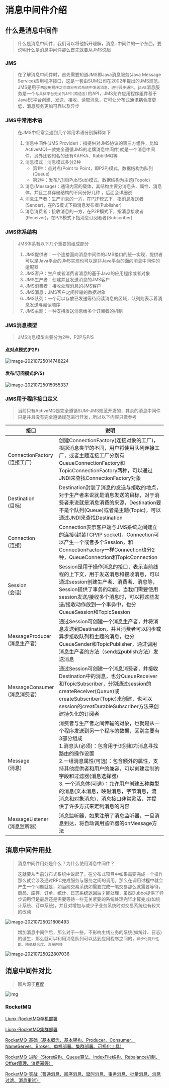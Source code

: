 # 消息中间件介绍

## 什么是消息中间件

> 什么是消息中间件，我们可以将他拆开理解，消息+中间件的一个东西，要说明什么是消息中间件那么首先就要从JMS说起

### JMS

> 在了解消息中间件时，首先需要知道JMS即Java消息服务(Java Message Service)应用程序接口，这是一套由SUM公司在2002年提出的JMS规范，JMS是用于`两应用程序之间或分布式系统中发送消息，进行异步通讯`，java消息服务是一个`与具体平台无关的API(跨语言)`的API，JMS允许应用程序组件基于JavaEE平台创建、发送、接收、读取消息，它可让分布式通讯耦合度更低，消息服务更加可靠以及异步

### JMS中常用术语

> 在JMS中经常会遇到几个常用术语分别解释如下
>
> 1. 消息中间件(JMS Provider)：指提供对JMS协议的第三方组件，比如ActiveMQ(一款完全遵循JMS的老牌消息中间件)就是一个消息中间件，另外比较知名的还有KAFKA、RabbitMQ等
> 2. 消息模式：消息模式多分2种
>    * 第1种：点对点(Point to Point，即P2P)模式，数据结构为队列(Queue)
>    * 第2种：发布/订阅(Pub/Sub)模式，数据结构为主题(Topoic)
> 3. 消息(Message)：通讯内容的载体，其结构主要分消息头、属性、消息体，并且工具存储结构的不同分好几种 ，后面会详细说
> 4. 消息生产者：生产消息的一方，在P2P模式下，指消息发送者(Sender)，在P/S模式下指消息发布者(Publisher)
> 5. 消息消费者：接收消息的一方，在P2P模式下，指消息接收者(Receiver)，在P/S模式下指消息订阅者者(Subscriber)

### JMS体系结构

> JMS体系有以下几个重要的组成部分
>
> 1. JMS提供者：一个连接面向消息中间件的JMS接口的统一实现，提供者可以是Java平台的JMS实现也可以是非Java平台的面向消息中间件的适配器
> 2. JMS客户：生产或者消费者消息的基于Java的应用程序或者对象
> 3. JMS生产者：创建并且发送消息的JMS客户
> 4. JMS消费者：接收处理消息的JMS客户
> 5. JMS消息：JMS客户之间传输的数据对象
> 6. JMS队列：一个可以存放已发送等待阅读消息的区域，队列则表示着消息发送与阅读顺序
> 7. JMS主题：一种支持发送消息给多个订阅者的机制

### JMS消息模型

> JMS消息模型主要分为2种，P2P与P/S

#### 点对点模式(P2P)

![image-20210725014748224](./images/image-20210725014426220.png)

#### 发布/订阅模式(P/S)

![image-20210725015055337](./images/image-20210725015055337.png)

### JMS用于程序接口定义

> 当前只有ActiveMQ是完全遵循SUM-JMS规范开发的，其余的消息中间件只是并且没有完全遵循规范进行开发，所以以下内容只做参考

| 接口                            | 说明                                                         |
| ------------------------------- | ------------------------------------------------------------ |
| ConnectionFactory<br>(连接工厂) | 创建ConnectionFactory(连接对象的工厂)，根据消息类型的不同，用户将使用队列连接工厂，或者主题连接工厂分别有QueueConnectionFactory和TopicConnectionFactory两种，可以通过JNDI来查找ConnectionFactory对象 |
| Destination<br>(目标)           | Destination封装了消息的发送与接收的地点，对于生产者来说就是消息发送的目标，对于消费者来说就是消息消费的来源，Destination要不是个队列(Queue)或者是主题(Topic)，可以通过JNDI来查找Destination |
| Connection<br>(连接)            | Connection表示客户端与JMS系统之间建立的连接(封装TCP/IP socket)，Connection可以产生一个或者多个Session，和ConnectionFactory一样Connection也分2种，QueueConnection和TopicConnection |
| Session<br>(会话)               | Session是用于操作消息的接口，表示当前线程的上下文，用于发送消息和接收消息，可以通过session创建生产者、消费者、消息等，Session提供了事务的功能，当我们需要使用session发送/接收多个消息时，可以将这些发送/接收动作放到一个事务中，也分QueueSession和TopicSession |
| MessageProducer<br>(消息生产者) | 通过Session可创建一个消息生产者，并将消息发送到Destination，并且消费者可以同步或异步接收队列和主题的消息，也分QueueSender和TopicPublisher，通过调用消息生产者的方法（send或publish方法）发送消息 |
| MessageConsumer<br>(消息消费者) | 通过Session可创建一个消息消费者，并接收Destination中的消息，也分QueueReceiver和TopicSubscriber，分别通过session的createReceiver(Queue)或createSubscriber(Topic)来创建，也可以session的creatDurableSubscriber方法来创建持久化的订阅者 |
| Message<br>(消息)               | 消费者与生产者之间传输的对象，也就是从一个程序发送到另一个程序的数据，区别主要有3部分组成<br>1.消息头(必须)：包含用于识别和为消息寻找路由的操作设置<br/>2.一组消息属性(可选)：包含额外的属性，支持其他提供者和用户的兼容，可以创建定制的字段和过滤器(消息选择器)<br>3. 一个消息体(可选)：允许用户创建五种类型的消息(文本消息，映射消息，字节消息，流消息和对象消息)，消息接口非常灵活，并提供了许多方式来定制消息的内容 |
| MessageListener<br>(消息监听器) | 消息监听器，如果注册了消息监听器，一旦消息到达，将自动调用监听器的onMessage方法 |

## 消息中间件用处

> 消息中间件用处是什么？为什么使用消息中间件？
>
> 这就要从当前分布式系统中说起了，在分布式项目中如果需要完成一个操作那么就会涉及通过RPC完成服务与服务之间的调用，那么在调用过程中就会产生一个问题就是，如当前交易系统如需要完成一笔交易那么就需要等待，商品、库存、订单、统计、日志系统返回后才能处理，虽然Dubbo提供了异步调用但是最后还是需要等待一些无关紧要的系统处理完毕才算完成(如统计系统、订单系统)，并且对增加与减少子业务系统时对交易系统也有较大的改动

![image-20210725021808493](./images/image-20210725021808493.png)

> 增加消息中间件后，那么对于一些，不影响主线业务的系统(如统计、日志)的诞生，那么就可以利用消息队列可以达到应用程序之间的，`异步化提升性能、降低耦合度、流量削峰`

![image-20210725022807036](./images/image-20210725022807036.png)

## 消息中间件对比

> 图片源于[百度](https://image.baidu.com/search/detail?ct=503316480&z=0&ipn=d&word=%E6%B6%88%E6%81%AF%E4%B8%AD%E9%97%B4%E4%BB%B6%E5%AF%B9%E6%AF%94&step_word=&hs=0&pn=162&spn=0&di=74580&pi=0&rn=1&tn=baiduimagedetail&is=0%2C0&istype=0&ie=utf-8&oe=utf-8&in=&cl=2&lm=-1&st=undefined&cs=4185512086%2C2187517816&os=1535740798%2C2594472744&simid=0%2C0&adpicid=0&lpn=0&ln=1348&fr=&fmq=1627151659489_R&fm=&ic=undefined&s=undefined&hd=undefined&latest=undefined&copyright=undefined&se=&sme=&tab=0&width=undefined&height=undefined&face=undefined&ist=&jit=&cg=&bdtype=0&oriquery=&objurl=https%3A%2F%2Fgimg2.baidu.com%2Fimage_search%2Fsrc%3Dhttp%3A%2F%2Fs2.51cto.com%2Fimages%2F20210205%2F1612530025196966.png%3Fx-oss-process%3Dimage%2Fwatermark%2Csize_16%2Ctext_QDUxQ1RP5Y2a5a6i%2Ccolor_FFFFFF%2Ct_100%2Cg_se%2Cx_10%2Cy_10%2Cshadow_90%2Ctype_ZmFuZ3poZW5naGVpdGk%3D%26refer%3Dhttp%3A%2F%2Fs2.51cto.com%26app%3D2002%26size%3Df9999%2C10000%26q%3Da80%26n%3D0%26g%3D0n%26fmt%3Djpeg%3Fsec%3D1629743904%26t%3Ded4a9c6803fdb3258d62370220352543&fromurl=ippr_z2C%24qAzdH3FAzdH3Fks52_z%26e3Bc8vp5_z%26e3Bv54AzdH3F8cabaa8mAzdH3Fdmdac0l&gsm=a4&rpstart=0&rpnum=0&islist=&querylist=&nojc=undefined)

![img](./images/1.jpg)

### RocketMQ

[Liunx-RocketMQ单机部署](https://blog.csdn.net/weixin_44642403/article/details/119121400)

[Liunx-RocketMQ集群部署](https://blog.csdn.net/weixin_44642403/article/details/119225238)

[RocketMQ-基础（基本概念、基本架构、Producer、Consumer、NameServer、Broker、单机部署、集群部署、可视化工具）](https://blog.csdn.net/weixin_44642403/article/details/119466284)

[RocketMQ-进阶（Store结构、Queue算法、IndexFile结构、Rebalance机制、Offset管理、消费幂等）](https://blog.csdn.net/weixin_44642403/article/details/119466462)

[RocketMQ-实战（普通消息、顺序消息、延时消息、事务消息、批量消息、消息过滤、消息重试）](https://blog.csdn.net/weixin_44642403/article/details/119712596)

